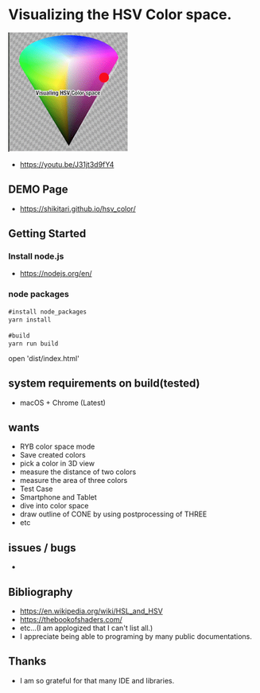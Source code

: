 # Visualizing the HSV Color space. 
![demo](https://raw.githubusercontent.com/shikitari/hsv_color/7bf85845e6f860e832c08493e9a1949cc8c29cf4/dist/demo.gif "demo")
- https://youtu.be/J31jt3d9fY4

## DEMO Page
- https://shikitari.github.io/hsv_color/

## Getting Started
### Install node.js
- https://nodejs.org/en/

### node packages
```
#install node_packages
yarn install

#build
yarn run build
```
open 'dist/index.html'

## system requirements on build(tested)
- macOS + Chrome (Latest)

## wants
- RYB color space mode
- Save created colors
- pick a color in 3D view
- measure the distance of two colors
- measure the area of three colors
- Test Case
- Smartphone and Tablet
- dive into color space
- draw outline of CONE by using postprocessing of THREE
- etc

## issues / bugs
- 

## Bibliography
- https://en.wikipedia.org/wiki/HSL_and_HSV
- https://thebookofshaders.com/
- etc...(I am applogized that I can't list all.)
- I appreciate being able to programing by many public documentations.

## Thanks
- I am so grateful for that many IDE and libraries.
